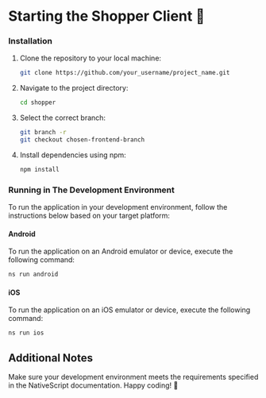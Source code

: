 # Starting the Shopper Client 🦝

### Installation

1. Clone the repository to your local machine:

   ```bash
   git clone https://github.com/your_username/project_name.git
   ```

2. Navigate to the project directory:

   ```bash
   cd shopper
   ```

3. Select the correct branch:

   ```bash
   git branch -r
   git checkout chosen-frontend-branch
   ```

4. Install dependencies using npm:

   ```bash
   npm install
   ```

### Running in The Development Environment

To run the application in your development environment, follow the instructions below based on your target platform:

#### Android

To run the application on an Android emulator or device, execute the following command:

```bash
ns run android
```

#### iOS

To run the application on an iOS emulator or device, execute the following command:

```bash
ns run ios
```

## Additional Notes

Make sure your development environment meets the requirements specified in the NativeScript documentation.
Happy coding! 🚀
